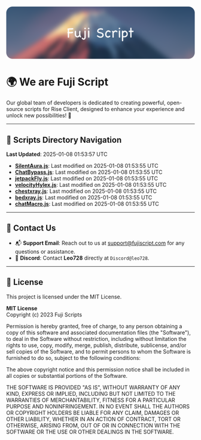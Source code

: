 ![Banner](.github/b.webp)

# 🌍 **We are Fuji Script**

Our global team of developers is dedicated to creating powerful, open-source scripts for Rise Client, designed to enhance your experience and unlock new possibilities! 🌟

---
<!-- SCRIPTS_NAVIGATION_START -->
## 📂 **Scripts Directory Navigation**

**Last Updated**: 2025-01-08 01:53:57 UTC

- **[SilentAura.js](scripts/SilentAura.js)**: Last modified on 2025-01-08 01:53:55 UTC
- **[ChatBypass.js](scripts/ChatBypass.js)**: Last modified on 2025-01-08 01:53:55 UTC
- **[jetpackFly.js](scripts/jetpackFly.js)**: Last modified on 2025-01-08 01:53:55 UTC
- **[velocityHylex.js](scripts/velocityHylex.js)**: Last modified on 2025-01-08 01:53:55 UTC
- **[chestxray.js](scripts/chestxray.js)**: Last modified on 2025-01-08 01:53:55 UTC
- **[bedxray.js](scripts/bedxray.js)**: Last modified on 2025-01-08 01:53:55 UTC
- **[chatMacro.js](scripts/chatMacro.js)**: Last modified on 2025-01-08 01:53:55 UTC

<!-- SCRIPTS_NAVIGATION_END -->

---

## 💬 **Contact Us**  
- 📬 **Support Email**: Reach out to us at [support@fujiscript.com](mailto:support@fujiscript.com) for any questions or assistance.  
- 💬 **Discord**: Contact **Leo728** directly at `Discord@leo728`.

---

## 📜 **License**

This project is licensed under the MIT License.  

**MIT License**  
Copyright (c) 2023 Fuji Scripts  

Permission is hereby granted, free of charge, to any person obtaining a copy of this software and associated documentation files (the "Software"), to deal in the Software without restriction, including without limitation the rights to use, copy, modify, merge, publish, distribute, sublicense, and/or sell copies of the Software, and to permit persons to whom the Software is furnished to do so, subject to the following conditions:  

The above copyright notice and this permission notice shall be included in all copies or substantial portions of the Software.  

THE SOFTWARE IS PROVIDED "AS IS", WITHOUT WARRANTY OF ANY KIND, EXPRESS OR IMPLIED, INCLUDING BUT NOT LIMITED TO THE WARRANTIES OF MERCHANTABILITY, FITNESS FOR A PARTICULAR PURPOSE AND NONINFRINGEMENT. IN NO EVENT SHALL THE AUTHORS OR COPYRIGHT HOLDERS BE LIABLE FOR ANY CLAIM, DAMAGES OR OTHER LIABILITY, WHETHER IN AN ACTION OF CONTRACT, TORT OR OTHERWISE, ARISING FROM, OUT OF OR IN CONNECTION WITH THE SOFTWARE OR THE USE OR OTHER DEALINGS IN THE SOFTWARE.  
